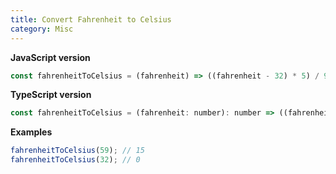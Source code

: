```yaml
---
title: Convert Fahrenheit to Celsius
category: Misc
---
```


**JavaScript version**

```js
const fahrenheitToCelsius = (fahrenheit) => ((fahrenheit - 32) * 5) / 9;
```

**TypeScript version**

```js
const fahrenheitToCelsius = (fahrenheit: number): number => ((fahrenheit - 32) * 5) / 9;
```

**Examples**

```js
fahrenheitToCelsius(59); // 15
fahrenheitToCelsius(32); // 0
```
